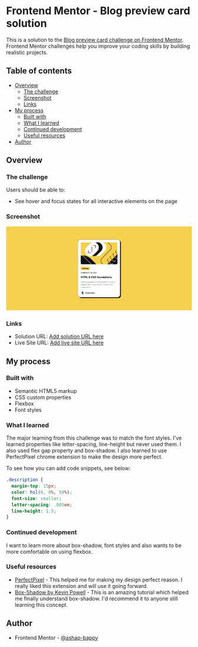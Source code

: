# Frontend Mentor - Blog preview card solution

This is a solution to the [Blog preview card challenge on Frontend Mentor](https://www.frontendmentor.io/challenges/blog-preview-card-ckPaj01IcS). Frontend Mentor challenges help you improve your coding skills by building realistic projects.

## Table of contents

- [Overview](#overview)
    - [The challenge](#the-challenge)
    - [Screenshot](#screenshot)
    - [Links](#links)
- [My process](#my-process)
    - [Built with](#built-with)
    - [What I learned](#what-i-learned)
    - [Continued development](#continued-development)
    - [Useful resources](#useful-resources)
- [Author](#author)

## Overview

### The challenge

Users should be able to:

- See hover and focus states for all interactive elements on the page

### Screenshot

![](assets/images/blog-preview-card.png)

### Links

- Solution URL: [Add solution URL here](https://github.com/ashap-bappy/blog-preview-card-main)
- Live Site URL: [Add live site URL here](https://ashap-bappy.github.io/blog-preview-card-main/)

## My process

### Built with

- Semantic HTML5 markup
- CSS custom properties
- Flexbox
- Font styles

### What I learned

The major learning from this challenge was to match the font styles. I've learned properties like letter-spacing, line-height but never used them. I also used flex gap property and box-shadow. I also learned to use PerfectPixel chrome extension to make the design more perfect.

To see how you can add code snippets, see below:

```css
.description {
  margin-top: 15px;
  color: hsl(0, 0%, 50%);
  font-size: smaller;
  letter-spacing: .005em;
  line-height: 1.5;
}
```

### Continued development

I want to learn more about box-shadow, font styles and also wants to be more comfortable on using flexbox.

### Useful resources

- [PerfectPixel](https://chromewebstore.google.com/detail/perfectpixel-by-welldonec/dkaagdgjmgdmbnecmcefdhjekcoceebi?hl=en) - This helped me for making my design perfect reason. I really liked this extension and will use it going forward.
- [Box-Shadow by Kevin Powell](https://www.youtube.com/watch?v=-JNRQ5HjNeI) - This is an amazing tutorial which helped me finally understand box-shadow. I'd recommend it to anyone still learning this concept.

## Author

- Frontend Mentor - [@ashap-bappy](https://www.frontendmentor.io/profile/ashap-bappy)

